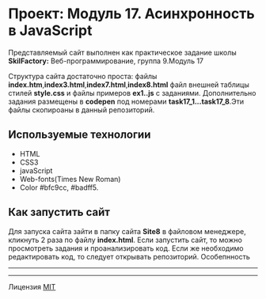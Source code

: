 # Проект: Модуль 17. Асинхронность в JavaScript #

 Представляемый сайт выполнен как практическое задание школы **SkilFactory:** Веб-программирование, группа 9.Модуль 17


 Структура сайта достаточно проста: файлы **index.htm**,**index3.html**,**index7.html**,**index8.html** файл внешней таблицы стилей **style.css** и файлы примеров **ex1..js** с заданиями. Дополнительно задания размещены в **codepen** под номерами **task17_1...task17_8**.Эти файлы скопироаны в данный репозиторий.
## Используемые технологии ##

* HTML
* CSS3
* javaScript
* Web-fonts(Times New Roman)
* Color #bfc9cc, #badff5.

## Как запустить сайт ##

Для запуска сайта зайти в папку сайта **Site8** в файловом менеджере, кликнуть 2 раза по файлу **index.html**.
Если запустить сайт, то можно просмотреть задания и проанализировать код. Если же необходимо редактировать код, то следует открывать репозиторий. Особепнность 

-----
-----

Лицензия [MIT](./license.md)

